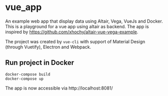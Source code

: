 # vue_app

An example web app that display data using Altair, Vega, VueJs and Docker. This is a playground for a vue app using altair as backend. The app is inspired by https://github.com/xhochy/altair-vue-vega-example.

The project was created by ``vue-cli`` with support of Material Design (through Vuetify), Electron and Webpack. 

## Run project in Docker
```
docker-compose build
docker-compose up
```

The app is now accessible via http://localhost:8081/
